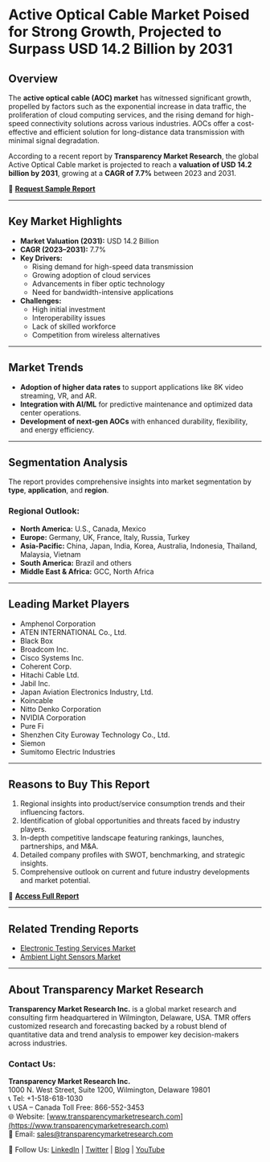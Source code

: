 
# Active Optical Cable Market Poised for Strong Growth, Projected to Surpass USD 14.2 Billion by 2031

## Overview

The **active optical cable (AOC) market** has witnessed significant growth, propelled by factors such as the exponential increase in data traffic, the proliferation of cloud computing services, and the rising demand for high-speed connectivity solutions across various industries. AOCs offer a cost-effective and efficient solution for long-distance data transmission with minimal signal degradation.

According to a recent report by **Transparency Market Research**, the global Active Optical Cable market is projected to reach a **valuation of USD 14.2 billion by 2031**, growing at a **CAGR of 7.7%** between 2023 and 2031.

📄 **[Request Sample Report](https://www.transparencymarketresearch.com/sample/sample.php?flag=S&rep_id=2355)**

---

## Key Market Highlights

- **Market Valuation (2031):** USD 14.2 Billion  
- **CAGR (2023–2031):** 7.7%  
- **Key Drivers:**
  - Rising demand for high-speed data transmission
  - Growing adoption of cloud services
  - Advancements in fiber optic technology
  - Need for bandwidth-intensive applications  
- **Challenges:**
  - High initial investment
  - Interoperability issues
  - Lack of skilled workforce
  - Competition from wireless alternatives

---

## Market Trends

- **Adoption of higher data rates** to support applications like 8K video streaming, VR, and AR.
- **Integration with AI/ML** for predictive maintenance and optimized data center operations.
- **Development of next-gen AOCs** with enhanced durability, flexibility, and energy efficiency.

---

## Segmentation Analysis

The report provides comprehensive insights into market segmentation by **type**, **application**, and **region**.

### Regional Outlook:

- **North America:** U.S., Canada, Mexico  
- **Europe:** Germany, UK, France, Italy, Russia, Turkey  
- **Asia-Pacific:** China, Japan, India, Korea, Australia, Indonesia, Thailand, Malaysia, Vietnam  
- **South America:** Brazil and others  
- **Middle East & Africa:** GCC, North Africa  

---

## Leading Market Players

- Amphenol Corporation  
- ATEN INTERNATIONAL Co., Ltd.  
- Black Box  
- Broadcom Inc.  
- Cisco Systems Inc.  
- Coherent Corp.  
- Hitachi Cable Ltd.  
- Jabil Inc.  
- Japan Aviation Electronics Industry, Ltd.  
- Koincable  
- Nitto Denko Corporation  
- NVIDIA Corporation  
- Pure Fi  
- Shenzhen City Euroway Technology Co., Ltd.  
- Siemon  
- Sumitomo Electric Industries  

---

## Reasons to Buy This Report

1. Regional insights into product/service consumption trends and their influencing factors.  
2. Identification of global opportunities and threats faced by industry players.  
3. In-depth competitive landscape featuring rankings, launches, partnerships, and M&A.  
4. Detailed company profiles with SWOT, benchmarking, and strategic insights.  
5. Comprehensive outlook on current and future industry developments and market potential.

📘 **[Access Full Report](https://www.transparencymarketresearch.com/active-optical-cables.html)**

---

## Related Trending Reports

- [Electronic Testing Services Market](https://www.transparencymarketresearch.com/electronic-testing-services-market.html)  
- [Ambient Light Sensors Market](https://www.transparencymarketresearch.com/ambient-light-sensors-market-report.html)

---

## About Transparency Market Research

**Transparency Market Research Inc.** is a global market research and consulting firm headquartered in Wilmington, Delaware, USA. TMR offers customized research and forecasting backed by a robust blend of quantitative data and trend analysis to empower key decision-makers across industries.

### Contact Us:

**Transparency Market Research Inc.**  
1000 N. West Street, Suite 1200, Wilmington, Delaware 19801  
📞 Tel: +1-518-618-1030  
📞 USA – Canada Toll Free: 866-552-3453  
🌐 Website: [www.transparencymarketresearch.com](https://www.transparencymarketresearch.com)  
📧 Email: sales@transparencymarketresearch.com

🔗 Follow Us: [LinkedIn](https://www.linkedin.com/company/transparency-market-research) | [Twitter](https://twitter.com/TMRresearch) | [Blog](https://tmrblog.com/) | [YouTube](https://www.youtube.com/user/transparencymarketresearch)

